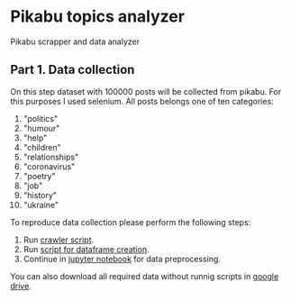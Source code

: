 # Pikabu topics analyzer
Pikabu scrapper and data analyzer

## Part 1. Data collection

On this step dataset with 100000 posts will be collected from pikabu. For this purposes I used selenium. All posts belongs one of ten categories:
1. "politics"
2. "humour"
3. "help"
4. "children"
5. "relationships"
6. "coronavirus"
7. "poetry"
8. "job"
9. "history"
10. "ukraine"

To reproduce data collection please perform the following steps:
1. Run [crawler script](Part1/crawler.py).
2. Run [script for dataframe creation](Part1/main_processing.py).
3. Continue in [jupyter notebook](Part1/preprocessing.ipynb) for data preprocessing.

You can also download all required data without runnig scripts in [google drive](https://drive.google.com/drive/folders/1eiZEIFzuk1t4u8MPgD6eQXkTWzVrEwew?usp=sharing).

